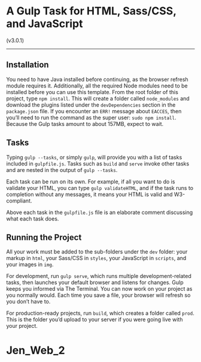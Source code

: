 # A Gulp Task for HTML, Sass/CSS, and JavaScript

(v3.0.1)

---

## Installation
You need to have Java installed before continuing, as the browser refresh module requires it. Additionally, all the required Node modules need to be installed before you can use this template. From the root folder of this project, type `npm install`. This will create a folder called `node_modules` and download the plugins listed under the `devDependencies` section in the `package.json` file. If you encounter an `ERR!` message about `EACCES`, then you’ll need to run the command as the super user: `sudo npm install`. Because the Gulp tasks amount to about 157MB, expect to wait.

## Tasks
Typing `gulp --tasks`, or simply `gulp`, will provide you with a list of tasks included in `gulpfile.js`. Tasks such as `build` and `serve` invoke other tasks and are nested in the output of `gulp --tasks`.

Each task can be run on its own. For example, if all you want to do is validate your HTML, you can type `gulp validateHTML`, and if the task runs to completion without any messages, it means your HTML is valid and W3-compliant.

Above each task in the `gulpfile.js` file is an elaborate comment discussing what each task does.

## Running the Project
All your work must be added to the sub-folders under the `dev` folder: your markup in `html`, your Sass/CSS in `styles`, your JavaScript in `scripts`, and your images in `img`.

For development, run `gulp serve`, which runs multiple development-related tasks, then launches your default browser and listens for changes. Gulp keeps you informed via The Terminal. You can now work on your project as you normally would. Each time you save a file, your browser will refresh so you don’t have to.

For production-ready projects, run `build`, which creates a folder called `prod`. This is the folder you’d upload to your server if you were going live with your project.
# Jen_Web_2
